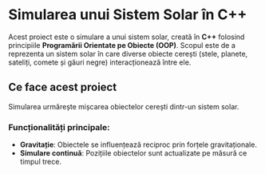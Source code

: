 # Simularea unui Sistem Solar în C++

Acest proiect este o simulare a unui sistem solar, creată în **C++** folosind principiile **Programării Orientate pe Obiecte (OOP)**. Scopul este de a reprezenta un sistem solar în care diverse obiecte cerești (stele, planete, sateliți, comete și găuri negre) interacționează între ele.

## Ce face acest proiect

Simularea urmărește mișcarea obiectelor cerești dintr-un sistem solar.

### Funcționalități principale:
- **Gravitație**: Obiectele se influențează reciproc prin forțele gravitaționale.
- **Simulare continuă**: Pozițiile obiectelor sunt actualizate pe măsură ce timpul trece.
